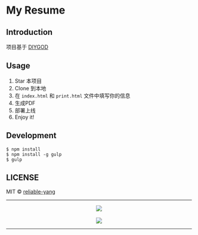 # My Resume
## Introduction

项目基于 [DIYGOD](https://github.com/DIYgod/Resume)

## Usage

1. Star 本项目
1. Clone 到本地
1. 在 `index.html` 和 `print.html` 文件中填写你的信息
1. 生成PDF
1. 部署上线
1. Enjoy it!

## Development

```
$ npm install
$ npm install -g gulp
$ gulp
```

## LICENSE

MIT © [reliable-yang](https://github.com/SAH01)

---



<div align="center">
<img src="https://komarev.com/ghpvc/?username=SAH01&&style=flat-square" align="center" />
</div><br>    
<div align="center">
            <a href="https://paypal.me/reliableyang" target="_blank" style="display: inline-block;">
                <img
                    src="https://img.shields.io/badge/Donate-PayPal-blue.svg?style=flat-square" 
                    align="center"
                />
            </a></div>


----
